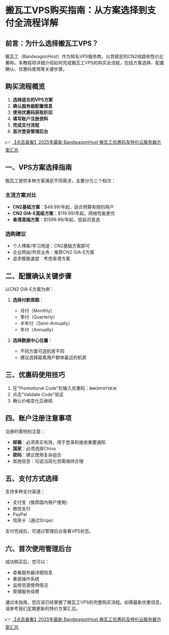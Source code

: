 # 搬瓦工VPS购买指南：从方案选择到支付全流程详解

## 前言：为什么选择搬瓦工VPS？

搬瓦工（BandwagonHost）作为知名VPS服务商，以其稳定的CN2线路和性价比著称。本教程将详细介绍如何完成搬瓦工VPS的购买全流程，包括方案选择、配置确认、优惠码使用等关键步骤。

## 购买流程概览

1. **选择适合的VPS方案**
2. **确认服务器配置信息**
3. **使用优惠码获取折扣**
4. **填写账户注册资料**
5. **完成支付流程**
6. **首次登录管理后台**

👉 [【点击查看】2025年最新 BandwagonHost 搬瓦工优惠码及特价云服务器方案汇总](https://bit.ly/banwagon)

## 一、VPS方案选择指南

搬瓦工提供多种方案满足不同需求，主要分为三个档次：

### 主流方案对比
- **CN2基础方案**：$49.99/年起，适合预算有限的用户
- **CN2 GIA-E高级方案**：$119.99/年起，网络性能更优
- **香港高端方案**：$1599.99/年起，低延迟首选

### 选购建议
- 个人博客/学习用途：CN2基础方案即可
- 企业网站/外贸业务：推荐CN2 GIA-E方案
- 追求极致速度：考虑香港方案

## 二、配置确认关键步骤

以CN2 GIA-E方案为例：

1. **选择付款周期**：
   - 月付（Monthly）
   - 季付（Quarterly）
   - 半年付（Semi-Annually）
   - 年付（Annually）

2. **选择数据中心位置**：
   - 不同方案可选机房不同
   - 建议选择距离用户群体最近的机房

## 三、优惠码使用技巧

1. 在"Promotional Code"栏输入优惠码：`BWH3HYATVBJW`
2. 点击"Validate Code"验证
3. 确认价格变化后继续

## 四、账户注册注意事项

注册时需特别注意：
- **邮箱**：必须真实有效，用于登录和接收重要通知
- **国家**：必须选择China
- **密码**：建议使用复杂组合
- 其他信息：可适当简化但需保持合理

## 五、支付方式选择

支持多种支付渠道：
- 支付宝（推荐国内用户使用）
- 微信支付
- PayPal
- 信用卡（通过Stripe）

支付完成后，可通过管理后台查看VPS状态。

## 六、首次使用管理后台

成功购买后，您可以：
- 查看服务器详细信息
- 重装操作系统
- 监控资源使用情况
- 管理服务续费

通过本指南，您应该已经掌握了搬瓦工VPS的完整购买流程。如需最新优惠信息，请参考我们定期更新的特价方案汇总。

👉 [【点击查看】2025年最新 BandwagonHost 搬瓦工优惠码及特价云服务器方案汇总](https://bit.ly/banwagon)